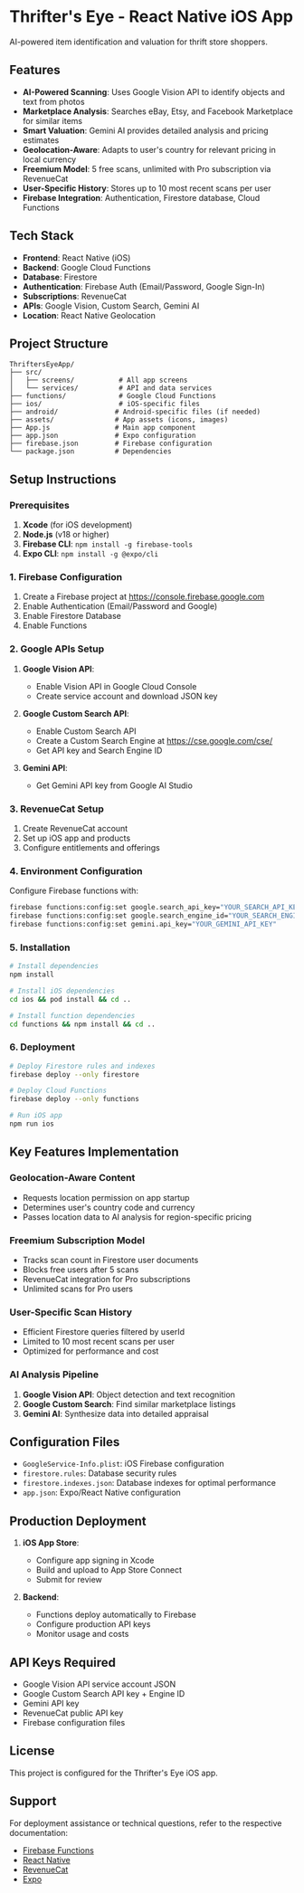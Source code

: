 # Thrifter's Eye - React Native iOS App

AI-powered item identification and valuation for thrift store shoppers.

## Features

- **AI-Powered Scanning**: Uses Google Vision API to identify objects and text from photos
- **Marketplace Analysis**: Searches eBay, Etsy, and Facebook Marketplace for similar items
- **Smart Valuation**: Gemini AI provides detailed analysis and pricing estimates
- **Geolocation-Aware**: Adapts to user's country for relevant pricing in local currency
- **Freemium Model**: 5 free scans, unlimited with Pro subscription via RevenueCat
- **User-Specific History**: Stores up to 10 most recent scans per user
- **Firebase Integration**: Authentication, Firestore database, Cloud Functions

## Tech Stack

- **Frontend**: React Native (iOS)
- **Backend**: Google Cloud Functions
- **Database**: Firestore
- **Authentication**: Firebase Auth (Email/Password, Google Sign-In)
- **Subscriptions**: RevenueCat
- **APIs**: Google Vision, Custom Search, Gemini AI
- **Location**: React Native Geolocation

## Project Structure

```
ThriftersEyeApp/
├── src/
│   ├── screens/           # All app screens
│   └── services/          # API and data services
├── functions/             # Google Cloud Functions
├── ios/                   # iOS-specific files
├── android/              # Android-specific files (if needed)
├── assets/               # App assets (icons, images)
├── App.js                # Main app component
├── app.json              # Expo configuration
├── firebase.json         # Firebase configuration
└── package.json          # Dependencies
```

## Setup Instructions

### Prerequisites

1. **Xcode** (for iOS development)
2. **Node.js** (v18 or higher)
3. **Firebase CLI**: `npm install -g firebase-tools`
4. **Expo CLI**: `npm install -g @expo/cli`

### 1. Firebase Configuration

1. Create a Firebase project at https://console.firebase.google.com
2. Enable Authentication (Email/Password and Google)
3. Enable Firestore Database
4. Enable Functions

### 2. Google APIs Setup

1. **Google Vision API**:
   - Enable Vision API in Google Cloud Console
   - Create service account and download JSON key

2. **Google Custom Search API**:
   - Enable Custom Search API
   - Create a Custom Search Engine at https://cse.google.com/cse/
   - Get API key and Search Engine ID

3. **Gemini API**:
   - Get Gemini API key from Google AI Studio

### 3. RevenueCat Setup

1. Create RevenueCat account
2. Set up iOS app and products
3. Configure entitlements and offerings

### 4. Environment Configuration

Configure Firebase functions with:

```bash
firebase functions:config:set google.search_api_key="YOUR_SEARCH_API_KEY"
firebase functions:config:set google.search_engine_id="YOUR_SEARCH_ENGINE_ID"
firebase functions:config:set gemini.api_key="YOUR_GEMINI_API_KEY"
```

### 5. Installation

```bash
# Install dependencies
npm install

# Install iOS dependencies
cd ios && pod install && cd ..

# Install function dependencies
cd functions && npm install && cd ..
```

### 6. Deployment

```bash
# Deploy Firestore rules and indexes
firebase deploy --only firestore

# Deploy Cloud Functions
firebase deploy --only functions

# Run iOS app
npm run ios
```

## Key Features Implementation

### Geolocation-Aware Content

- Requests location permission on app startup
- Determines user's country code and currency
- Passes location data to AI analysis for region-specific pricing

### Freemium Subscription Model

- Tracks scan count in Firestore user documents
- Blocks free users after 5 scans
- RevenueCat integration for Pro subscriptions
- Unlimited scans for Pro users

### User-Specific Scan History

- Efficient Firestore queries filtered by userId
- Limited to 10 most recent scans per user
- Optimized for performance and cost

### AI Analysis Pipeline

1. **Google Vision API**: Object detection and text recognition
2. **Google Custom Search**: Find similar marketplace listings  
3. **Gemini AI**: Synthesize data into detailed appraisal

## Configuration Files

- `GoogleService-Info.plist`: iOS Firebase configuration
- `firestore.rules`: Database security rules
- `firestore.indexes.json`: Database indexes for optimal performance
- `app.json`: Expo/React Native configuration

## Production Deployment

1. **iOS App Store**:
   - Configure app signing in Xcode
   - Build and upload to App Store Connect
   - Submit for review

2. **Backend**:
   - Functions deploy automatically to Firebase
   - Configure production API keys
   - Monitor usage and costs

## API Keys Required

- Google Vision API service account JSON
- Google Custom Search API key + Engine ID  
- Gemini API key
- RevenueCat public API key
- Firebase configuration files

## License

This project is configured for the Thrifter's Eye iOS app.

## Support

For deployment assistance or technical questions, refer to the respective documentation:
- [Firebase Functions](https://firebase.google.com/docs/functions)
- [React Native](https://reactnative.dev/docs/getting-started)
- [RevenueCat](https://docs.revenuecat.com/)
- [Expo](https://docs.expo.dev/)